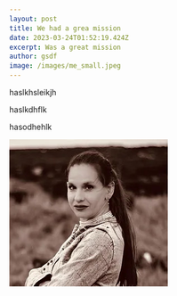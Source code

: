 ```yaml
---
layout: post
title: We had a grea mission
date: 2023-03-24T01:52:19.424Z
excerpt: Was a great mission
author: gsdf
image: /images/me_small.jpeg
---
```

haslkhsleikjh

haslkdhflk

hasodhehlk

![](/images/0e1dd7_cddc1dbade374278ba1fa3a098eb8d15~mv2.jpg)